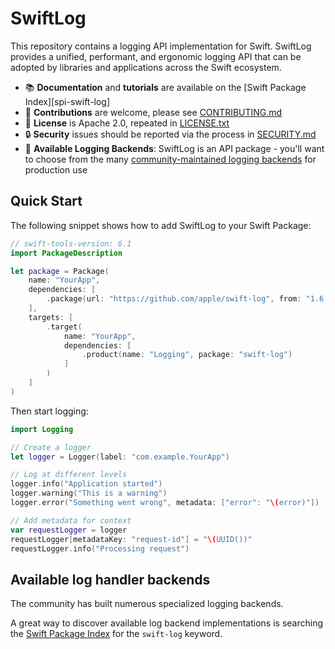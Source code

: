 # SwiftLog

This repository contains a logging API implementation for Swift.
SwiftLog provides a unified, performant, and ergonomic logging API that can be
adopted by libraries and applications across the Swift ecosystem.

- 📚 **Documentation** and **tutorials** are available on the [Swift Package Index][spi-swift-log]
- 🚀 **Contributions** are welcome, please see [CONTRIBUTING.md](CONTRIBUTING.md)
- 🪪 **License** is Apache 2.0, repeated in [LICENSE.txt](LICENSE.txt)
- 🔒 **Security** issues should be reported via the process in [SECURITY.md](SECURITY.md)
- 🔀 **Available Logging Backends**: SwiftLog is an API package - you'll want to
choose from the many
[community-maintained logging backends](#available-log-handler-backends) for production use

## Quick Start

The following snippet shows how to add SwiftLog to your Swift Package:

```swift
// swift-tools-version: 6.1
import PackageDescription

let package = Package(
    name: "YourApp",
    dependencies: [
        .package(url: "https://github.com/apple/swift-log", from: "1.6.0")
    ],
    targets: [
        .target(
            name: "YourApp",
            dependencies: [
                .product(name: "Logging", package: "swift-log")
            ]
        )
    ]
)
```

Then start logging:

```swift
import Logging

// Create a logger
let logger = Logger(label: "com.example.YourApp")

// Log at different levels
logger.info("Application started")
logger.warning("This is a warning")
logger.error("Something went wrong", metadata: ["error": "\(error)"])

// Add metadata for context
var requestLogger = logger
requestLogger[metadataKey: "request-id"] = "\(UUID())"
requestLogger.info("Processing request")
```

## Available log handler backends

The community has built numerous specialized logging backends.

A great way to discover available log backend implementations is searching the
[Swift Package Index](https://swiftpackageindex.com/search?query=swift-log)
for the `swift-log` keyword.
